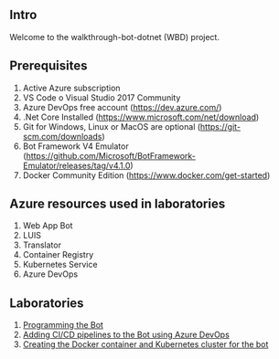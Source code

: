 ## Intro

Welcome to the walkthrough-bot-dotnet (WBD) project.

## Prerequisites

1. Active Azure subscription
2. VS Code o Visual Studio 2017 Community
3. Azure DevOps free account (https://dev.azure.com/)
4. .Net Core Installed (https://www.microsoft.com/net/download)
5. Git for Windows, Linux or MacOS are optional (https://git-scm.com/downloads)
6. Bot Framework V4 Emulator (https://github.com/Microsoft/BotFramework-Emulator/releases/tag/v4.1.0)
7. Docker Community Edition (https://www.docker.com/get-started)

## Azure resources used in laboratories

1. Web App Bot
2. LUIS
3. Translator
4. Container Registry
5. Kubernetes Service
6. Azure DevOps

## Laboratories

1) [Programming the Bot](README-BotBuilderV4.md)
2) [Adding CI/CD pipelines to the Bot using Azure DevOps](README-AzDevOps.md)
3) [Creating the Docker container and Kubernetes cluster for the bot](README-Kubernetes.md)
